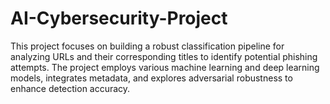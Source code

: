 # AI-Cybersecurity-Project
This project focuses on building a robust classification pipeline for analyzing URLs and their corresponding titles to identify potential phishing attempts. The project employs various machine learning and deep learning models, integrates metadata, and explores adversarial robustness to enhance detection accuracy.
